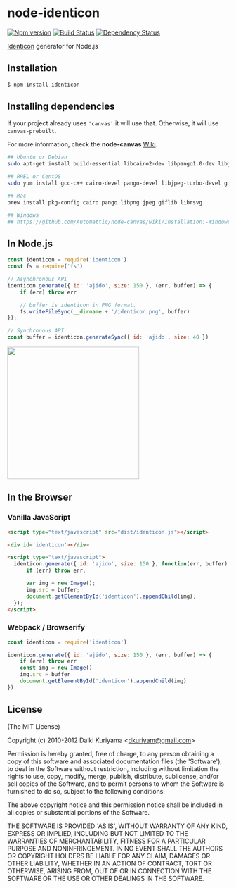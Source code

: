# node-identicon

[![Npm version][npm-image]][npm-url]
[![Build Status][travis-image]][travis-url]
[![Dependency Status][gemnasium-image]][gemnasium-url]

[Identicon](https://github.com/donpark/identicon) generator for Node.js

## Installation

```bash
$ npm install identicon
```

## Installing dependencies

If your project already uses `'canvas'` it will use that. Otherwise, it will use `canvas-prebuilt`.

For more information, check the **node-canvas** [Wiki](https://github.com/Automattic/node-canvas/wiki).

```bash
## Ubuntu or Debian
sudo apt-get install build-essential libcairo2-dev libpango1.0-dev libjpeg-dev libgif-dev librsvg2-dev

## RHEL or CentOS
sudo yum install gcc-c++ cairo-devel pango-devel libjpeg-turbo-devel giflib-devel

## Mac
brew install pkg-config cairo pango libpng jpeg giflib librsvg

## Windows
## https://github.com/Automattic/node-canvas/wiki/Installation:-Windows
```

## In Node.js

```javascript
const identicon = require('identicon')
const fs = require('fs')

// Asynchronous API
identicon.generate({ id: 'ajido', size: 150 }, (err, buffer) => {
    if (err) throw err

    // buffer is identicon in PNG format.
    fs.writeFileSync(__dirname + '/identicon.png', buffer)
});

// Synchronous API
const buffer = identicon.generateSync({ id: 'ajido', size: 40 })
```

<img src="https://cloud.githubusercontent.com/assets/206827/7214948/529f8966-e5fc-11e4-8aa0-c84ada23acc2.png" width="300" height="300">

## In the Browser

### Vanilla JavaScript

```html
<script type="text/javascript" src="dist/identicon.js"></script>

<div id='identicon'></div>

<script type="text/javascript">
  identicon.generate({ id: 'ajido', size: 150 }, function(err, buffer) {
      if (err) throw err;

      var img = new Image();
      img.src = buffer;
      document.getElementById('identicon').appendChild(img);
  });
</script>
```

### Webpack / Browserify

```javascript
const identicon = require('identicon')

identicon.generate({ id: 'ajido', size: 150 }, (err, buffer) => {
    if (err) throw err
    const img = new Image()
    img.src = buffer
    document.getElementById('identicon').appendChild(img)
})
```

## License

(The MIT License)

Copyright (c) 2010-2012 Daiki Kuriyama &lt;dkuriyam@gmail.com&gt;

Permission is hereby granted, free of charge, to any person obtaining
a copy of this software and associated documentation files (the
'Software'), to deal in the Software without restriction, including
without limitation the rights to use, copy, modify, merge, publish,
distribute, sublicense, and/or sell copies of the Software, and to
permit persons to whom the Software is furnished to do so, subject to
the following conditions:

The above copyright notice and this permission notice shall be
included in all copies or substantial portions of the Software.

THE SOFTWARE IS PROVIDED 'AS IS', WITHOUT WARRANTY OF ANY KIND,
EXPRESS OR IMPLIED, INCLUDING BUT NOT LIMITED TO THE WARRANTIES OF
MERCHANTABILITY, FITNESS FOR A PARTICULAR PURPOSE AND NONINFRINGEMENT.
IN NO EVENT SHALL THE AUTHORS OR COPYRIGHT HOLDERS BE LIABLE FOR ANY
CLAIM, DAMAGES OR OTHER LIABILITY, WHETHER IN AN ACTION OF CONTRACT,
TORT OR OTHERWISE, ARISING FROM, OUT OF OR IN CONNECTION WITH THE
SOFTWARE OR THE USE OR OTHER DEALINGS IN THE SOFTWARE.

[travis-image]: https://img.shields.io/travis/Ajido/node-identicon.svg?style=flat-square
[travis-url]: https://travis-ci.org/Ajido/node-identicon
[npm-image]: https://img.shields.io/npm/v/identicon.svg?style=flat-square
[npm-url]: https://www.npmjs.com/package/identicon
[gemnasium-image]: http://img.shields.io/gemnasium/Ajido/node-identicon.svg?style=flat-square
[gemnasium-url]: https://gemnasium.com/Ajido/node-identicon
